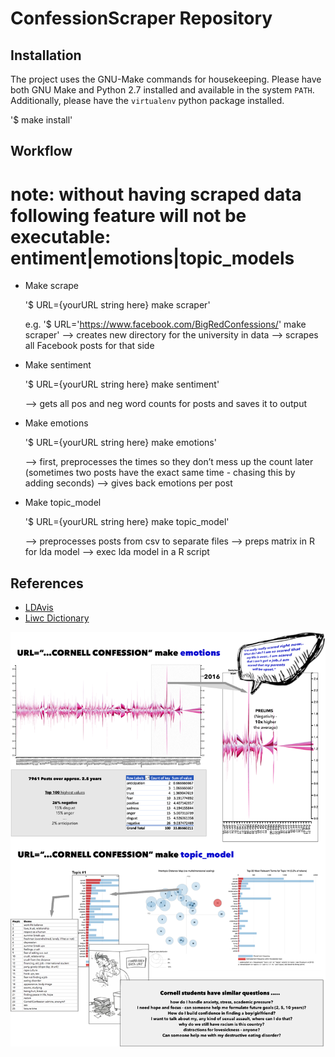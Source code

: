 ConfessionScraper Repository
========================

## Installation
The project uses the GNU-Make commands for housekeeping. Please have both GNU Make and Python 2.7 installed and available in the system `PATH`. Additionally, please have the `virtualenv` python package installed.

  '$ make install'

## Workflow
# note: without having scraped data following feature will not be executable: entiment|emotions|topic_models

* Make scrape

  '$ URL={yourURL string here} make scraper'

  e.g. '$ URL='https://www.facebook.com/BigRedConfessions/' make scraper'
  —> creates new directory for the university in data
  —> scrapes all Facebook posts for that side 


* Make sentiment

  '$ URL={yourURL string here} make sentiment'

  —> gets all pos and neg word counts for posts and saves it to output


* Make emotions

  '$ URL={yourURL string here} make emotions'

  —> first, preprocesses the times so they don’t mess up the count later (sometimes two posts have the exact same time - chasing this by adding seconds)
  —> gives back emotions per post


* Make topic_model

  '$ URL={yourURL string here} make topic_model'

  —> preprocesses posts from csv to separate files
  —> preps matrix in R for lda model
  —> exec lda model in a R script


## References
* [LDAvis](http://cpsievert.github.io/LDAvis/reviews/reviews.html)
* [Liwc Dictionary](http://liwc.wpengine.com/)


![alt tag](./pantry/mockups.png)

